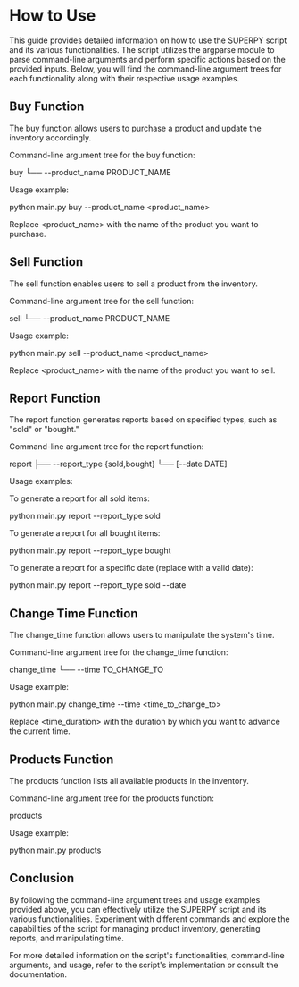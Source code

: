 # How to Use

This guide provides detailed information on how to use the SUPERPY script and its various functionalities. The script utilizes the argparse module to parse command-line arguments and perform specific actions based on the provided inputs. Below, you will find the command-line argument trees for each functionality along with their respective usage examples.

## Buy Function

The buy function allows users to purchase a product and update the inventory accordingly.

Command-line argument tree for the buy function:


buy
└── --product_name PRODUCT_NAME


Usage example:


python main.py buy --product_name <product_name>


Replace <product_name> with the name of the product you want to purchase.

## Sell Function

The sell function enables users to sell a product from the inventory.

Command-line argument tree for the sell function:


sell
└── --product_name PRODUCT_NAME


Usage example:


python main.py sell --product_name <product_name>


Replace <product_name> with the name of the product you want to sell.

## Report Function

The report function generates reports based on specified types, such as "sold" or "bought."

Command-line argument tree for the report function:


report
├── --report_type {sold,bought}
└── [--date DATE]


Usage examples:

To generate a report for all sold items:


python main.py report --report_type sold


To generate a report for all bought items:


python main.py report --report_type bought


To generate a report for a specific date (replace <date> with a valid date):


python main.py report --report_type sold --date <date>


## Change Time Function

The change_time function allows users to manipulate the system's time.

Command-line argument tree for the change_time function:


change_time
└── --time TO_CHANGE_TO


Usage example:


python main.py change_time --time <time_to_change_to>


Replace <time_duration> with the duration by which you want to advance the current time.

## Products Function

The products function lists all available products in the inventory.

Command-line argument tree for the products function:


products


Usage example:


python main.py products


## Conclusion

By following the command-line argument trees and usage examples provided above, you can effectively utilize the SUPERPY script and its various functionalities. Experiment with different commands and explore the capabilities of the script for managing product inventory, generating reports, and manipulating time.

For more detailed information on the script's functionalities, command-line arguments, and usage, refer to the script's implementation or consult the documentation.